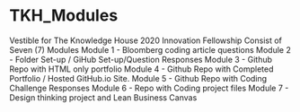 # TKH_Modules

Vestible for The Knowledge House 2020 Innovation Fellowship
Consist of Seven (7) Modules 
Module 1 - Bloomberg coding article questions
Module 2 - Folder Set-up / GiHub Set-up/Question Responses
Module 3 - Github Repo with HTML only portfolio
Module 4 - Github Repo with Completed Portfolio / Hosted GitHub.io Site.
Module 5 - Github Repo with Coding Challenge Responses
Module 6 - Repo with Coding project files
Module 7 - Design thinking project and Lean Business Canvas
